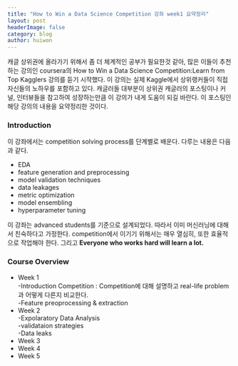 ```yaml
---
title: "How to Win a Data Science Competition 강좌 week1 요약정리"
layout: post
headerImage: false
category: blog
author: huiwon
---
```

캐글 상위권에 올라가기 위해서 좀 더 체계적인 공부가 필요한것 같아, 많은 이들이 추천하는 강의인 coursera의 How to Win a Data Science Competition:Learn from Top Kagglers 강의를 듣기 시작했다. 이 강의는 실제 Kaggle에서 상위랭커들이 직접 자신들의 노하우를 포함하고 있다. 캐글러들 대부분이 상위권 캐글러의 포스팅이나 커널, 인터뷰들을 참고하여 성장하는만큼 이 강의가 내게 도움이 되길 바란다. 이 포스팅인 해당 강의의 내용을 요약정리한 것이다.  

### Introduction
이 강좌에서는 competition solving process를 단계별로 배운다. 다루는 내용은 다음과 같다.
+ EDA
+ feature generation and preprocessing
+ model validation techniques
+ data leakages
+ metric optimization
+ model ensembling
+ hyperparameter tuning  

이 강좌는 advanced students를 기준으로 설계되었다. 따라서 이미 머신러닝에 대해서 친숙하다고 가정한다. competition에서 이기기 위해서는 매우 열심히, 또한 효율적으로 작업해야 한다. 그리고 **Everyone who works hard will learn a lot.**

### Course Overview
+ Week 1  
-Introduction Competition : Competition에 대해 설명하고 real-life problem과 어떻게 다른지 비교한다.  
-Feature preoprocessing & extraction  
+ Week 2  
-Expolaratory Data Analysis  
-validataion strategies  
-Data leaks  
+ Week 3
+ Week 4
+ Week 5
